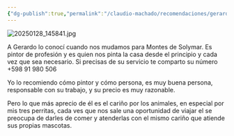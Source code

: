 ```yaml
---
{"dg-publish":true,"permalink":"/claudio-machado/recomendaciones/gerardo-mi-amigo-y-vecino/"}
---
```


![20250128_145841.jpg](/img/user/Personal/Im%C3%A1genes/20250128_145841.jpg)  


A Gerardo lo conocí cuando nos mudamos para Montes de Solymar. Es pintor de profesión y es quien nos pinta la casa desde el principio y cada vez que sea necesario. Si precisas de su servicio te comparto su número +598 91 980 506 

Yo lo recomiendo cómo pintor y cómo persona, es muy buena persona, responsable con su trabajo, y su precio es muy razonable.

Pero lo que más aprecio de él es el cariño por los animales, en especial por mis tres perritas, cada ves que nos sale una oportunidad de viajar el se preocupa de darles de comer y atenderlas con el mismo cariño que atiende sus propias mascotas.

